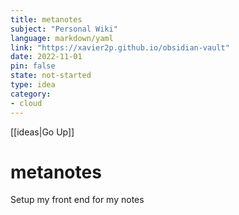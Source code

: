 ```yaml
---
title: metanotes 
subject: "Personal Wiki"
language: markdown/yaml
link: "https://xavier2p.github.io/obsidian-vault"
date: 2022-11-01
pin: false
state: not-started
type: idea
category:
- cloud
---
```

[[ideas|Go Up]]
# metanotes
Setup my front end for my notes